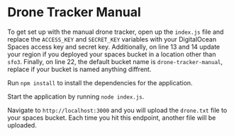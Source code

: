 # Drone Tracker Manual

To get set up with the manual drone tracker, open up the `index.js` file and replace the `ACCESS_KEY` and `SECRET_KEY` variables with your DigitalOcean Spaces access key and secret key. Additionally, on line 13 and 14 update your region if you deployed your spaces bucket in a location other than `sfo3`. Finally, on line 22, the default bucket name is `drone-tracker-manual`, replace if your bucket is named anything diffrent. 

Run `npm install` to install the dependencies for the application. 

Start the application by running `node index.js`.

Navigate to `http://localhost:3000` and you will upload the `drone.txt` file to your spaces bucket. Each time you hit this endpoint, another file will be uploaded.
